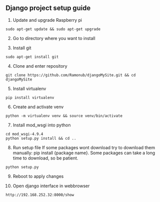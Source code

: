 ## Django project setup guide

1. Update and upgrade Raspberry pi
```
sudo apt-get update && sudo apt-get upgrade
```

2. Go to directory where you want to install

3. Install git
```
sudo apt-get install git
```

4. Clone and enter repository
```
git clone https://github.com/Ramonub/djangoMySite.git && cd djangoMySite
```

5. Install virtualenv
```
pip install virtualenv
```

6. Create and activate venv
```
python -m virtualenv venv && source venv/bin/activate
```

7. Install mod_wsgi into python
```
cd mod_wsgi-4.9.4
python setup.py install && cd ..
```

8. Run setup file
If some packages wont download try to download them manually: pip install {package name}.
Some packages can take a long time to download, so be patient.
```
python setup.py
```

9. Reboot to apply changes

10. Open django interface in webbrowser
```
http://192.168.252.32:8000/show
```
